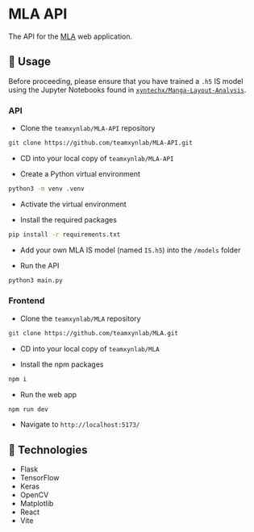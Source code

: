 # MLA API

The API for the [MLA](https://github.com/xyntechx/Manga-Layout-Analysis) web application.

## 🔨 Usage

Before proceeding, please ensure that you have trained a `.h5` IS model using the Jupyter Notebooks found in [`xyntechx/Manga-Layout-Analysis`](https://github.com/xyntechx/Manga-Layout-Analysis).

### API

- Clone the `teamxynlab/MLA-API` repository

```bash
git clone https://github.com/teamxynlab/MLA-API.git
```

- CD into your local copy of `teamxynlab/MLA-API`

- Create a Python virtual environment

```bash
python3 -m venv .venv
```

- Activate the virtual environment

- Install the required packages

```bash
pip install -r requirements.txt
```

- Add your own MLA IS model (named `IS.h5`) into the `/models` folder

- Run the API

```bash
python3 main.py
```

### Frontend

- Clone the `teamxynlab/MLA` repository

```bash
git clone https://github.com/teamxynlab/MLA.git
```

- CD into your local copy of `teamxynlab/MLA`

- Install the npm packages

```bash
npm i
```

- Run the web app

```bash
npm run dev
```

- Navigate to `http://localhost:5173/`

## 🤖 Technologies
- Flask
- TensorFlow
- Keras
- OpenCV
- Matplotlib
- React
- Vite
